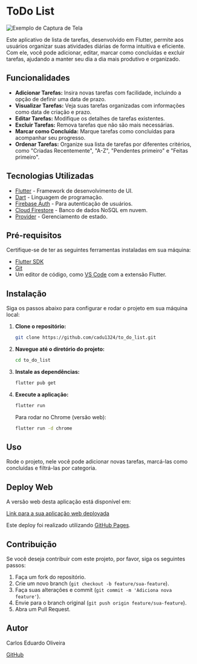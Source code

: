 # ToDo List 


![Exemplo de Captura de Tela](caminho/para/sua/imagem.png)



Este aplicativo de lista de tarefas, desenvolvido em Flutter, permite aos usuários organizar suas atividades diárias de forma intuitiva e eficiente. Com ele, você pode adicionar, editar, marcar como concluídas e excluir tarefas, ajudando a manter seu dia a dia mais produtivo e organizado.

## Funcionalidades

*   **Adicionar Tarefas:** Insira novas tarefas com facilidade, incluindo a opção de definir uma data de prazo.
*   **Visualizar Tarefas:** Veja suas tarefas organizadas com informações como data de criação e prazo.
*   **Editar Tarefas:** Modifique os detalhes de tarefas existentes.
*   **Excluir Tarefas:** Remova tarefas que não são mais necessárias.
*   **Marcar como Concluída:** Marque tarefas como concluídas para acompanhar seu progresso.
*   **Ordenar Tarefas:** Organize sua lista de tarefas por diferentes critérios, como "Criadas Recentemente", "A-Z", "Pendentes primeiro" e "Feitas primeiro".

## Tecnologias Utilizadas

*   [Flutter](https://flutter.dev/) - Framework de desenvolvimento de UI.
*   [Dart](https://dart.dev/) - Linguagem de programação.
*   [Firebase Auth](https://firebase.google.com/docs/auth) - Para autenticação de usuários.
*   [Cloud Firestore](https://firebase.google.com/docs/firestore) - Banco de dados NoSQL em nuvem.
*   [Provider](https://pub.dev/packages/provider) - Gerenciamento de estado.

## Pré-requisitos

Certifique-se de ter as seguintes ferramentas instaladas em sua máquina:

*   [Flutter SDK](https://flutter.dev/docs/get-started/install)
*   [Git](https://git-scm.com/downloads)
*   Um editor de código, como [VS Code](https://code.visualstudio.com/) com a extensão Flutter.

## Instalação

Siga os passos abaixo para configurar e rodar o projeto em sua máquina local:

1.  **Clone o repositório:**
    ```bash
    git clone https://github.com/cadu1324/to_do_list.git
    ```
2.  **Navegue até o diretório do projeto:**
    ```bash
    cd to_do_list
    ```
3.  **Instale as dependências:**
    ```bash
    flutter pub get
    ```
4.  **Execute a aplicação:**
    ```bash
    flutter run
    ```
    Para rodar no Chrome (versão web):
    ```bash
    flutter run -d chrome
    ```

## Uso

Rode o projeto, nele você pode adicionar novas tarefas, marcá-las como concluídas e filtrá-las por categoria.

## Deploy Web

A versão web desta aplicação está disponível em:

[Link para a sua aplicação web deployada](https://SEU_USUARIO.github.io/SEU_REPOSITORIO/)

Este deploy foi realizado utilizando [GitHub Pages](https://pages.github.com/).

## Contribuição

Se você deseja contribuir com este projeto, por favor, siga os seguintes passos:

1.  Faça um fork do repositório.
2.  Crie um novo branch (`git checkout -b feature/sua-feature`).
3.  Faça suas alterações e commit (`git commit -m 'Adiciona nova feature'`).
4.  Envie para o branch original (`git push origin feature/sua-feature`).
5.  Abra um Pull Request.


## Autor

Carlos Eduardo Oliveira

[GitHub](https://github.com/cadu1324)